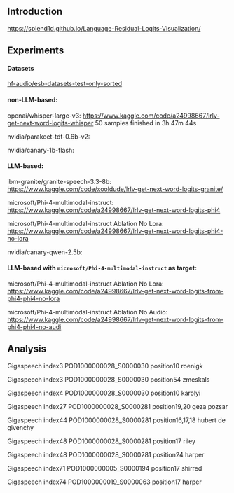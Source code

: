 ## Introduction 

https://splend1d.github.io/Language-Residual-Logits-Visualization/ 

## Experiments
#### Datasets

[hf-audio/esb-datasets-test-only-sorted](https://huggingface.co/datasets/hf-audio/esb-datasets-test-only-sorted)

#### non-LLM-based:

openai/whisper-large-v3: https://www.kaggle.com/code/a24998667/lrlv-get-next-word-logits-whisper 50 samples finished in 3h 47m 44s 

nvidia/parakeet-tdt-0.6b-v2:

nvidia/canary-1b-flash:

#### LLM-based:

ibm-granite/granite-speech-3.3-8b: https://www.kaggle.com/code/xooldude/lrlv-get-next-word-logits-granite/

microsoft/Phi-4-multimodal-instruct: https://www.kaggle.com/code/a24998667/lrlv-get-next-word-logits-phi4

microsoft/Phi-4-multimodal-instruct Ablation No Lora: https://www.kaggle.com/code/a24998667/lrlv-get-next-word-logits-phi4-no-lora

nvidia/canary-qwen-2.5b:

#### LLM-based with `microsoft/Phi-4-multimodal-instruct` as target:

microsoft/Phi-4-multimodal-instruct Ablation No Lora: https://www.kaggle.com/code/a24998667/lrlv-get-next-word-logits-from-phi4-phi4-no-lora

microsoft/Phi-4-multimodal-instruct Ablation No Audio: https://www.kaggle.com/code/a24998667/lrlv-get-next-word-logits-from-phi4-phi4-no-audi



## Analysis

Gigaspeech index3 POD1000000028_S0000030 position10 roenigk

Gigaspeech index3 POD1000000028_S0000030 position54 zmeskals

Gigaspeech index4 POD1000000028_S0000030 position10 karolyi

Gigaspeech index27 POD1000000028_S0000281 position19,20 geza pozsar

Gigaspeech index44 POD1000000028_S0000281 position16,17,18 hubert de givenchy

Gigaspeech index48 POD1000000028_S0000281 position17 riley

Gigaspeech index48 POD1000000028_S0000281 position24 harper

Gigaspeech index71 POD1000000005_S0000194 position17 shirred

Gigaspeech index74 POD1000000019_S0000063 position17 harper








